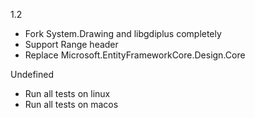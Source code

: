 1.2
- Fork System.Drawing and libgdiplus completely
- Support Range header
- Replace Microsoft.EntityFrameworkCore.Design.Core

Undefined
- Run all tests on linux
- Run all tests on macos
